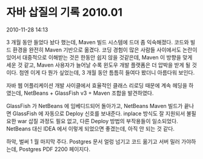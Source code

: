 # 자바 삽질의 기록 2010.01

2010-11-28 14:13

3 개월 동안 들었다 놨다 했는데, Maven 빌드 시스템에 드뎌 좀 익숙해졌다.
코드와 빌드 환경을 완전히 Maven 기반으로 옮겼다.
코딩 경험이 많은 사람들 사이에서도 논란이 있어서 대중적으로 이해받는 것은 한동안 쉽지 않을 것같은데,
Maven 이 방향을 맞게 세운 것 같고, Maven 사용자가 늘어날 수록 윈도우 개발 플랫폼은 더 압박을 받게 될 것이다.
첨엔 이게 다 뭔가 싶었는데, 3 개월 동안 틈틈히 들여다 봤더니 아름다워 보인다.

자바 웹 어플리케이션 개발 사이클에서 효율적인 클래스 리로딩 때문에 계속 헤딩을 하였는데,
NetBeans + GlassFish v3 + Maven 조합을 발견하였다.

GlassFish 가 NetBeans 에 임베디드되어 돌아가고,
NetBeans Maven 빌드가 끝나면 GlassFish 에 자동으로 Deploy 신호를 보내준다.
inplace 방식도 잘 지원되서 불필요한 war 삽질 과정도 필요 없고, 다른 Deploy 방법의 부작용들이 일소되었다.
NetBeans 대신 IDEA 에서 이렇게 되었으면 좋겠는데, 아직 안 되는 것 같다.

하악, 벌써 1 월 마지막 주다.
Postgres 문서 얼렁 넘기고 코드 옮기고 서버 밀러 가야하는데,
Postgres PDF 2200 페이지다.